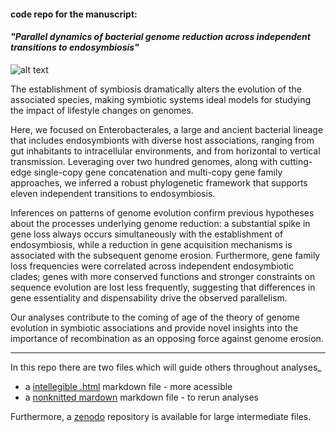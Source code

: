 #### code repo for the manuscript:


#### _"Parallel dynamics of bacterial genome reduction across independent transitions to endosymbiosis"_


![alt text](https://upload.wikimedia.org/wikipedia/commons/7/7c/Journal.pbio.0050126.g001.png)


The establishment of symbiosis dramatically alters the evolution of the associated species, making symbiotic systems ideal models for studying the impact of lifestyle changes on genomes. 

Here, we focused on Enterobacterales, a large and ancient bacterial lineage that includes endosymbionts with diverse host associations, ranging from gut inhabitants to intracellular environments, and from horizontal to vertical transmission. Leveraging over two hundred genomes, along with cutting-edge single-copy gene concatenation and multi-copy gene family approaches, we inferred a robust phylogenetic framework that supports eleven independent transitions to endosymbiosis. 

Inferences on patterns of genome evolution confirm previous hypotheses about the processes underlying genome reduction: a substantial spike in gene loss always occurs simultaneously with the establishment of endosymbiosis, while a reduction in gene acquisition mechanisms is associated with the subsequent genome erosion. Furthermore, gene family loss frequencies were correlated across independent endosymbiotic clades; genes with more conserved functions and stronger constraints on sequence evolution are lost less frequently, suggesting that differences in gene essentiality and dispensability drive the observed parallelism. 

Our analyses contribute to the coming of age of the theory of genome evolution in symbiotic associations and provide novel insights into the importance of recombination as an opposing force against genome erosion.


---


In this repo there are two files which will guide others throughout analyses_

- a [intellegible .html](https://htmlpreview.github.io/?https://raw.githubusercontent.com/for-giobbe/enterobacterales/main/markdown.html) markdown file - more acessible
- a [nonknitted mardown](https://htmlpreview.github.io/?https://raw.githubusercontent.com/for-giobbe/enterobacterales/main/markdown.Rmd) markdown file - to rerun analyses

Furthermore, a [zenodo]() repository is available for large intermediate files.
